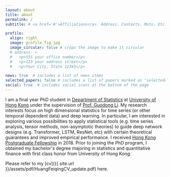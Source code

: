 ```yaml
---
layout: about
title: about
permalink: /
subtitle: # <a href='#'>Affiliations</a>. Address. Contacts. Moto. Etc.

profile:
  align: right
  image: profile_fig.jpg
  image_circular: false # crops the image to make it circular
  # address: >
  #   <p>555 your office number</p>
  #   <p>123 your address street</p>
  #   <p>Your City, State 12345</p>

news: true  # includes a list of news items
selected_papers: false # includes a list of papers marked as "selected={true}"
social: true  # includes social icons at the bottom of the page
---
```


I am a final year PhD student in [Department of Statistics](https://saasweb.hku.hk/) at [University of Hong Kong](https://www.hku.hk/) under the supervision of [Prof. Guodong Li](https://gdli-stat.github.io/). My research interests focus on high dimensional statistics for time series (or other temporal dependent data) and deep learning. In particular, I am interested in exploring various possibilities to apply statistical tools (e.g. time series analysis, tensor methods, non-asymptotic theories) to guide deep network designs (e.g. Transformer, LSTM, ResNet, etc) with certain theoretical guarantees and improved empirical performance.
I received [Hong Kong Postgraduate Fellowship](https://cerg1.ugc.edu.hk/hkpfs/index.html) in 2018.
Prior to joining the PhD program, I obtained my bachelor's degree majoring in statistics and quantitative finance with first class honor from University of Hong Kong.

Please refer to my [cv]({{ site.url }}/assets/pdf/HuangFeiqingCV_update.pdf) here.
